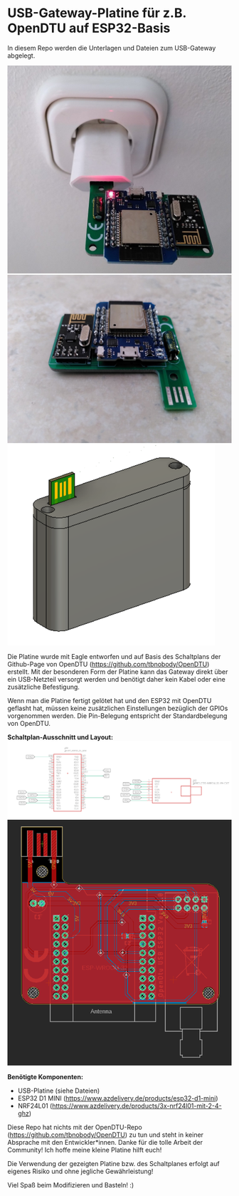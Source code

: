 # USB-Gateway-Platine für z.B. OpenDTU auf ESP32-Basis
In diesem Repo werden die Unterlagen und Dateien zum USB-Gateway abgelegt.

![USB-Gateway-Platine in Steckdose](Bilder/usb_pcb_socket.jpg)
![USB-Gateway-Platine](Bilder/usb_pcb_standalone.jpg)
![USB-Gateway-Case](Bilder/pcb_case_fusion360.PNG)

Die Platine wurde mit Eagle entworfen und auf Basis des Schaltplans der Github-Page von OpenDTU (<https://github.com/tbnobody/OpenDTU>) erstellt.
Mit der besonderen Form der Platine kann das Gateway direkt über ein USB-Netzteil versorgt werden und benötigt daher kein Kabel oder eine zusätzliche Befestigung.

Wenn man die Platine fertigt gelötet hat und den ESP32 mit OpenDTU geflasht hat, müssen keine zusätzlichen Einstellungen bezüglich der GPIOs vorgenommen werden.
Die Pin-Belegung entspricht der Standardbelegung von OpenDTU.

**Schaltplan-Ausschnitt und Layout:**
![USB-Gateway-Schaltplan](Bilder/pcb_schematic.PNG)
![USB-Gateway-Layout](Bilder/pcb_layout_eagle.PNG)

**Benötigte Komponenten:**
- USB-Platine (siehe Dateien)
- ESP32 D1 MINI (<https://www.azdelivery.de/products/esp32-d1-mini>)
- NRF24L01 (<https://www.azdelivery.de/products/3x-nrf24l01-mit-2-4-ghz>)

Diese Repo hat nichts mit der OpenDTU-Repo (<https://github.com/tbnobody/OpenDTU>) zu tun und steht in keiner Absprache mit den Entwickler*innen. Danke für die tolle Arbeit der Community! Ich hoffe meine kleine Platine hilft euch!

Die Verwendung der gezeigten Platine bzw. des Schaltplanes erfolgt auf eigenes Risiko und ohne jegliche Gewährleistung!

Viel Spaß beim Modifizieren und Basteln! :)

